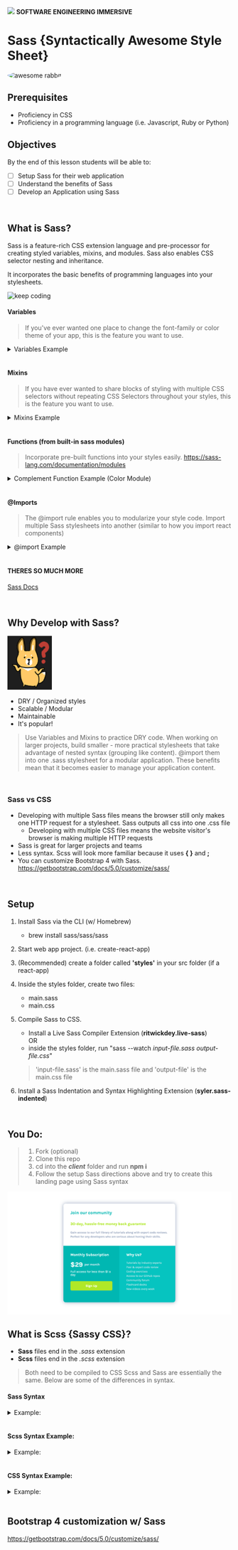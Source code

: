 ![](https://ga-dash.s3.amazonaws.com/production/assets/logo-9f88ae6c9c3871690e33280fcf557f33.png) **SOFTWARE ENGINEERING IMMERSIVE**

# Sass {Syntactically Awesome Style Sheet}

<img src="https://media.giphy.com/media/xT9IgpernHLP5eWOY0/giphy.gif" alt='awesome rabbit' width="300px" style="border-radius:90%">

## Prerequisites
- Proficiency in CSS
- Proficiency in a programming language (i.e. Javascript, Ruby or Python)

## Objectives

By the end of this lesson students will be able to:

-   [ ] Setup Sass for their web application
-   [ ] Understand the benefits of Sass
-   [ ] Develop an Application using Sass

<br/>

## What is Sass?

Sass is a feature-rich CSS extension language and pre-processor for creating styled variables, mixins, and modules. Sass also enables CSS selector nesting and inheritance.

It incorporates the basic benefits of programming languages into your stylesheets.

<img src="https://media.giphy.com/media/CcwLAV11cALh3OuEJ5/giphy.gif" alt="keep coding" width="300px">

#### Variables
> If you've ever wanted one place to change the font-family or color theme of your app, this is the feature you want to use.

<details>
<summary>Variables Example</summary>

```sass
$helvetica-font: Helvetica, sans-serif
$primary-color: #333

body
  font-family: $helvetica-font
  color: $primary-color
```
</details>

<br/>

#### Mixins 
> If you have ever wanted to share blocks of styling with multiple CSS selectors without repeating CSS Selectors throughout your styles, this is the feature you want to use.

<details>
<summary>Mixins Example</summary>

```sass
=color-box-style($bg-color)
  width: 200px
  height: 200px
  background: $bg-color
  
.red-box
  +color-box-style(red)
  color: cyan

.green-box
  +color-box-style(green)
  color: purple
```
</details>

<br/>

#### Functions (from built-in sass modules)
> Incorporate pre-built functions into your styles easily. https://sass-lang.com/documentation/modules

<details>
<summary>Complement Function Example (Color Module)</summary>

```sass
<!-- Mixin -->
=color-box-style($bg-color)
  width: 200px
  height: 200px
  background: $bg-color

<!-- Variables -->
$color-1: red
$color-2: green

<!-- Styles -->
.color-box-1
  +color-box-style($color-1)
  color: complement($color-1) // <- function
.color-box-2
  +color-box-style($color-2)
  color: complement($color-2) // <- function

```
</details>

<br/>

#### @Imports
> The @import rule enables you to modularize your style code. Import multiple Sass stylesheets into another (similar to how you import react components)

<details>
<summary>@import Example</summary>

```sass
// _mixins.sass

=color-box-style($bg-color)
  width: 200px
  height: 200px
  background: $bg-color
```
```sass
// _variables.sass

$color-1: red
$color-2: green
```
```sass
@import 'mixins', 'variables'

.color-box-1
  +color-box-style($color-1)  // <- mixin and variable
  color: complement($color-1) // <- function and variable
.color-box-2
  +color-box-style($color-2)
  color: complement($color-2) // <- function

```
</details>

<br/>


#### THERES SO MUCH MORE
[Sass Docs](https://sass-lang.com/documentation)

<br/>

## Why Develop with Sass?
<img src="./images/why_dog.png" alt="question" width="100px">

- DRY / Organized styles
- Scalable / Modular
- Maintainable
- It's popular!

> Use Variables and Mixins to practice DRY code. When working on larger projects, build smaller - more practical stylesheets that take advantage of nested syntax (grouping like content). @import them into one .sass stylesheet for a modular application. These benefits mean that it becomes easier to manage your application content.

<br/>

### Sass vs CSS

- Developing with multiple Sass files means the browser still only makes one HTTP request for a stylesheet. Sass outputs all css into one .css file
    - Developing with multiple CSS files means the website visitor's browser is making multiple HTTP requests 
- Sass is great for larger projects and teams
- Less syntax. Scss will look more familiar because it uses **{ }** and **;**
- You can customize Bootstrap 4 with Sass. https://getbootstrap.com/docs/5.0/customize/sass/

<br/>

## Setup
1. Install Sass via the CLI (w/ Homebrew)
    * brew install sass/sass/sass

1. Start web app project. (i.e. create-react-app)
1. (Recommended) create a folder called **'styles'** in your src folder (if a react-app)
1. Inside the styles folder, create two files: 
    * main.sass
    * main.css
1. Compile Sass to CSS. 
    * Install a Live Sass Compiler Extension (**ritwickdey.live-sass**)   
    OR
    * inside the styles folder, run "sass --watch *input-file.sass* *output-file.css*"
    >'input-file.sass' is the main.sass file and 'output-file' is the main.css file
1. Install a Sass Indentation and Syntax Highlighting Extension (**syler.sass-indented**)

<br/>

## You Do: 
> 1. Fork (optional)
> 1. Clone this repo
> 1. cd into the ***client*** folder and run **npm i** 
> 1. Follow the setup Sass directions above and try to create this landing page using Sass syntax 
<img src="./images/sass-landing-mockup.png" alt="sass-mockup">


## What is Scss {Sassy CSS}?

- **Sass** files end in the _.sass_ extension
- **Scss** files end in the _.scss_ extension

> Both need to be compiled to CSS
> Scss and Sass are essentially the same. Below are some of the differences in syntax.

#### Sass Syntax 

<details>
<summary>Example:</summary>

```sass
@import "section"

html, body
  margin: 0

.app
  background: blue
  color: white
  height: 100vh
  padding: 15px
  box-sizing: border-box
  display: flex
  flex-direction: column
  align-items: center

  h1 
    font-size: 24px
    font-weight: 700
```
</details>

<br/>

#### Scss Syntax Example:
<details>
<summary>Example:</summary>

```scss
@import "section"

html, body{
  margin: 0;
}
.app{
  background: blue;
  color: white;
  height: 100vh;
  padding: 15px;
  box-sizing: border-box;
  display: flex;
  flex-direction: column;
  align-items: center;

  h1 {
    font-size: 24px;
    font-weight: 700;
  }
}
```
</details>

<br/>

#### CSS Syntax Example:

<details>
<summary>Example:</summary>

```css
.section {
  width: 100vw;
  height: 50vh;
  background: black;
  display: flex;
  justify-content: center;
  align-items: center;
}

html, body {
  margin: 0;
}

.app {
  background: blue;
  color: white;
  height: 100vh;
  padding: 15px;
  box-sizing: border-box;
  display: flex;
  flex-direction: column;
  align-items: center;
}

.app h1 {
  font-size: 24px;
  font-weight: 700;
}
```
</details>

<br/>

## Bootstrap 4 customization w/ Sass

https://getbootstrap.com/docs/5.0/customize/sass/